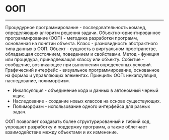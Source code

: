 # ООП
***
Процедурное программирование - последовательность команд, определяющих алгоритм решения задачи.
Объектно-ориентированное программирование (ООП) - методика разработки программ, основанная на понятии объекта.
Класс - разновидность абстрактного типа данных в ООП.
Объект - сущность в виртуальном пространстве, обладающая состоянием, поведением и свойствами.
Метод - функция или процедура, принадлежащая классу или объекту.
Событие - сообщение, возникающее при выполнении определенных условий.
Графический интерфейс - визуальное программирование, основанное на формах и управляющих элементах.
Принципы ООП: инкапсуляция, наследование, полиморфизм.
- Инкапсуляция - объединение кода и данных в автономный черный ящик.
- Наследование - создание новых классов на основе существующих.
- Полиморфизм - использование одного интерфейса для разных задач.

ООП позволяет создавать более структурированный и гибкий код, упрощает разработку и поддержку программ, а также облегчает взаимодействие между объектами и их изменение.